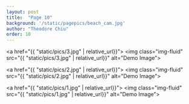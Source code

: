 ```yaml
---
layout: post
title:  "Page 10"
background: '/static/pagepics/beach_cam.jpg'
author: "Theodore Chiu"
order: 10
---
```


<a href="{{ "static/pics/3.jpg" | relative_url}}">
	<img class="img-fluid" src="{{ "static/pics/3.jpg" | relative_url}}" alt="Demo Image">
</a>

<a href="{{ "static/pics/2.jpg" | relative_url}}">
	<img class="img-fluid" src="{{ "static/pics/2.jpg" | relative_url}}" alt="Demo Image">
</a>

<a href="{{ "static/pics/1.jpg" | relative_url}}">
	<img class="img-fluid" src="{{ "static/pics/1.jpg" | relative_url}}" alt="Demo Image">
</a>

